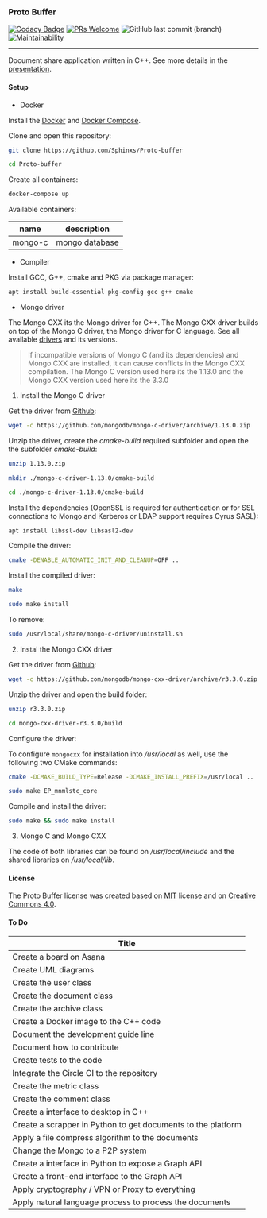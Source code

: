 ### Proto Buffer

[![Codacy Badge](https://api.codacy.com/project/badge/Grade/8293993c1ae54528aadacc58352d6cb7)](https://app.codacy.com/app/Sphinxs/Proto-buffer?utm_source=github.com&utm_medium=referral&utm_content=Sphinxs/Proto-buffer&utm_campaign=Badge_Grade_Dashboard) [![PRs Welcome](https://img.shields.io/badge/PRs-welcome-brightgreen.svg?style=flat-square)](http://makeapullrequest.com)  ![GitHub last commit (branch)](https://img.shields.io/github/last-commit/sphinxs/proto-buffer/dev.svg) [![Maintainability](https://api.codeclimate.com/v1/badges/810a45adf67f8137c712/maintainability)](https://codeclimate.com/github/Sphinxs/Proto-buffer/maintainability)

---

Document share application written in C++. See more details in the [presentation](documentation/presentation.pdf).

#### Setup

- Docker

Install the [Docker](https://docs.docker.com/install/) and [Docker Compose](https://docs.docker.com/compose/install/).

Clone and open this repository:

```sh
git clone https://github.com/Sphinxs/Proto-buffer
```

```sh
cd Proto-buffer
```

Create all containers:

```sh
docker-compose up
```

Available containers:

| name    | description    |
| ------- | -------------- |
| mongo-c | mongo database |

- Compiler

Install GCC, G++, cmake and PKG via package manager:

```sh
apt install build-essential pkg-config gcc g++ cmake
```

- Mongo driver

The Mongo CXX its the Mongo driver for C++. The Mongo CXX driver builds on top of the Mongo C driver, the Mongo driver for C language. See all available [drivers](https://docs.mongodb.com/ecosystem/drivers/) and its versions.

> If incompatible versions of Mongo C (and its dependencies) and Mongo CXX are installed, it can cause conflicts in the Mongo CXX compilation. The Mongo C version used here its the 1.13.0 and the Mongo CXX version used here its the 3.3.0

1. Install the Mongo C driver

Get the driver from [Github](https://github.com/mongodb/mongo-c-driver/releases):

```sh
wget -c https://github.com/mongodb/mongo-c-driver/archive/1.13.0.zip
```

Unzip the driver, create the *cmake-build* required subfolder and open the the subfolder *cmake-build*:

```sh
unzip 1.13.0.zip
```

```sh
mkdir ./mongo-c-driver-1.13.0/cmake-build
```

```sh
cd ./mongo-c-driver-1.13.0/cmake-build
```

Install the dependencies (OpenSSL is required for authentication or for SSL connections to Mongo and Kerberos or LDAP support requires Cyrus SASL):

```sh
apt install libssl-dev libsasl2-dev
```

Compile the driver:

```sh
cmake -DENABLE_AUTOMATIC_INIT_AND_CLEANUP=OFF ..
```

Install the compiled driver:

```sh
make
```

```sh
sudo make install
```

To remove:

```sh
sudo /usr/local/share/mongo-c-driver/uninstall.sh
```

2. Instal the Mongo CXX driver

Get the driver from [Github](https://github.com/mongodb/mongo-cxx-driver/releases):

```sh
wget -c https://github.com/mongodb/mongo-cxx-driver/archive/r3.3.0.zip
```

Unzip the driver and open the build folder:

```sh
unzip r3.3.0.zip
```

```sh
cd mongo-cxx-driver-r3.3.0/build
```

Configure the driver:

To configure `mongocxx` for installation into */usr/local* as well, use the following two CMake commands:

```sh
cmake -DCMAKE_BUILD_TYPE=Release -DCMAKE_INSTALL_PREFIX=/usr/local ..
```

```sh
sudo make EP_mnmlstc_core
```

Compile and install the driver:

```sh
sudo make && sudo make install
```

3. Mongo C and Mongo CXX

The code of both libraries can be found on */usr/local/include* and the shared libraries on */usr/local/lib*.

#### License

The Proto Buffer license was created based on [MIT](https://choosealicense.com/licenses/mit/) license and on [Creative Commons 4.0](https://tldrlegal.com/license/creative-commons-attribution-noderivatives-4.0-international-(cc-by-nd-4.0)).

#### To Do

|                               Title
|   -------------------------------------------------------------   |
|   Create a board on Asana                                         |
|   Create UML diagrams                                             |
|   Create the user class                                           |
|   Create the document class                                       |
|   Create the archive class                                        |
|   Create a Docker image to the C++ code                           |
|   Document the development guide line                             |
|   Document how to contribute                                      |
|   Create tests to the code                                        |
|   Integrate the Circle CI to the repository                       |
|   Create the metric class                                         |
|   Create the comment class                                        |
|   Create a interface to desktop in C++                            |
|   Create a scrapper in Python to get documents to the platform    |
|   Apply a file compress algorithm to the documents                |
|   Change the Mongo to a P2P system                                |
|   Create a interface in Python to expose a Graph API              |
|   Create a front-end interface to the Graph API                   |
|   Apply cryptography / VPN or Proxy to everything                 |
|   Apply natural language process to process the documents         |